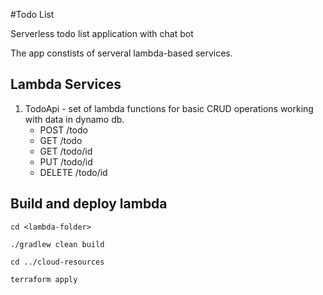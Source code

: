 #Todo List

Serverless todo list application with chat bot

The app constists of serveral lambda-based services.

## Lambda Services

1. TodoApi - set of lambda functions for basic CRUD operations working with data in dynamo db.
   - POST /todo
   - GET /todo  
   - GET /todo/id
   - PUT /todo/id
   - DELETE /todo/id 


## Build and deploy lambda

```
cd <lambda-folder>

./gradlew clean build

cd ../cloud-resources

terraform apply
```
